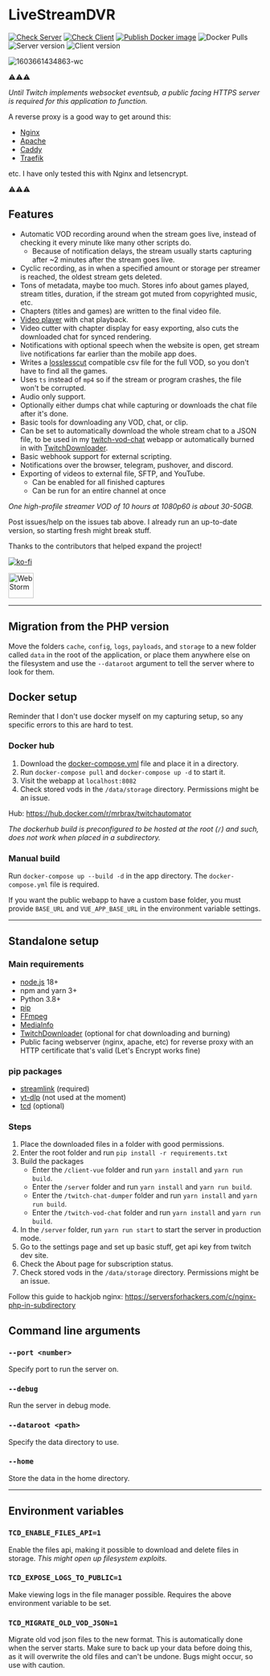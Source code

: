 # LiveStreamDVR

[![Check Server](https://github.com/MrBrax/LiveStreamDVR/actions/workflows/check-server.yml/badge.svg)](https://github.com/MrBrax/LiveStreamDVR/actions/workflows/check-server.yml) [![Check Client](https://github.com/MrBrax/LiveStreamDVR/actions/workflows/check-client.yml/badge.svg)](https://github.com/MrBrax/LiveStreamDVR/actions/workflows/check-client.yml) [![Publish Docker image](https://github.com/MrBrax/LiveStreamDVR/actions/workflows/docker-publish.yml/badge.svg)](https://github.com/MrBrax/LiveStreamDVR/actions/workflows/docker-publish.yml)
![Docker Pulls](https://img.shields.io/docker/pulls/mrbrax/twitchautomator) ![Server version](https://img.shields.io/badge/dynamic/json?color=darkgreen&url=https://raw.githubusercontent.com/MrBrax/LiveStreamDVR/master/server/package.json&query=$.version&label=Server) ![Client version](https://img.shields.io/badge/dynamic/json?color=darkgreen&url=https://raw.githubusercontent.com/MrBrax/LiveStreamDVR/master/client-vue/package.json&query=$.version&label=Client)

![1603661434863-wc](https://user-images.githubusercontent.com/1517911/97119662-fe1b0a80-1711-11eb-8f40-20c1690a01c9.png)


⚠️⚠️⚠️

*Until Twitch implements websocket eventsub, a public facing HTTPS server is required for this application to function.*

A reverse proxy is a good way to get around this:
- [Nginx](https://www.nginx.com/)
- [Apache](https://httpd.apache.org/)
- [Caddy](https://caddyserver.com/)
- [Traefik](https://traefik.io/)

etc. I have only tested this with Nginx and letsencrypt.

⚠️⚠️⚠️



## Features
- Automatic VOD recording around when the stream goes live, instead of checking it every minute like many other scripts do.
    - Because of notification delays, the stream usually starts capturing after ~2 minutes after the stream goes live.
- Cyclic recording, as in when a specified amount or storage per streamer is reached, the oldest stream gets deleted.
- Tons of metadata, maybe too much. Stores info about games played, stream titles, duration, if the stream got muted from copyrighted music, etc.
- Chapters (titles and games) are written to the final video file.
- [Video player](https://github.com/MrBrax/twitch-vod-chat) with chat playback.
- Video cutter with chapter display for easy exporting, also cuts the downloaded chat for synced rendering.
- Notifications with optional speech when the website is open, get stream live notifications far earlier than the mobile app does.
- Writes a [losslesscut](https://github.com/mifi/lossless-cut/) compatible csv file for the full VOD, so you don't have to find all the games.
- Uses `ts` instead of `mp4` so if the stream or program crashes, the file won't be corrupted.
- Audio only support.
- Optionally either dumps chat while capturing or downloads the chat file after it's done.
- Basic tools for downloading any VOD, chat, or clip.
- Can be set to automatically download the whole stream chat to a JSON file, to be used in my [twitch-vod-chat](https://github.com/MrBrax/twitch-vod-chat) webapp or automatically burned in with [TwitchDownloader](https://github.com/lay295/TwitchDownloader).
- Basic webhook support for external scripting.
- Notifications over the browser, telegram, pushover, and discord.
- Exporting of videos to external file, SFTP, and YouTube.
    - Can be enabled for all finished captures
    - Can be run for an entire channel at once

*One high-profile streamer VOD of 10 hours at 1080p60 is about 30-50GB.*

Post issues/help on the issues tab above. I already run an up-to-date version, so starting fresh might break stuff.

Thanks to the contributors that helped expand the project!

[![ko-fi](https://ko-fi.com/img/githubbutton_sm.svg)](https://ko-fi.com/Y8Y4ES6VE)

<a href="https://jb.gg/OpenSourceSupport">
    <img src="https://resources.jetbrains.com/storage/products/company/brand/logos/WebStorm.png" alt="WebStorm" height="50">
</a>

---

## Migration from the PHP version
Move the folders `cache`,  `config`, `logs`, `payloads`, and `storage` to a new folder called `data` in the root of the application, or place them anywhere else on the filesystem and use the `--dataroot` argument to tell the server where to look for them.

## Docker setup

Reminder that I don't use docker myself on my capturing setup, so any specific errors to this are hard to test.


### Docker hub

1. Download the [docker-compose.yml](https://raw.githubusercontent.com/MrBrax/LiveStreamDVR/master/docker-compose.yml) file and place it in a directory.
2. Run `docker-compose pull` and `docker-compose up -d` to start it.
3. Visit the webapp at `localhost:8082`
4. Check stored vods in the `/data/storage` directory. Permissions might be an issue.

Hub: https://hub.docker.com/r/mrbrax/twitchautomator

*The dockerhub build is preconfigured to be hosted at the root (`/`) and such, does not work when placed in a subdirectory.*

### Manual build
Run `docker-compose up --build -d` in the app directory. The `docker-compose.yml` file is required.

If you want the public webapp to have a custom base folder, you must provide `BASE_URL` and `VUE_APP_BASE_URL` in the environment variable settings.

---

## Standalone setup

### Main requirements
- [node.js](https://nodejs.org/) 18+
- npm and yarn 3+
- Python 3.8+
- [pip](https://pypi.org/project/pip/)
- [FFmpeg](https://ffmpeg.org/download.html)
- [MediaInfo](https://mediaarea.net/en/MediaInfo)
- [TwitchDownloader](https://github.com/lay295/TwitchDownloader) (optional for chat downloading and burning)
- Public facing webserver (nginx, apache, etc) for reverse proxy with an HTTP certificate that's valid (Let's Encrypt works fine)


### pip packages
- [streamlink](https://github.com/streamlink/streamlink) (required)
- [yt-dlp](https://github.com/yt-dlp/yt-dlp) (not used at the moment)
- [tcd](https://github.com/PetterKraabol/Twitch-Chat-Downloader) (optional)

### Steps

1. Place the downloaded files in a folder with good permissions.
2. Enter the root folder and run `pip install -r requirements.txt`
3. Build the packages
    - Enter the `/client-vue` folder and run `yarn install` and `yarn run build`.
    - Enter the `/server` folder and run `yarn install` and `yarn run build`.
    - Enter the `/twitch-chat-dumper` folder and run `yarn install` and `yarn run build`.
    - Enter the `/twitch-vod-chat` folder and run `yarn install` and `yarn run build`.
4. In the `/server` folder, run `yarn run start` to start the server in production mode.
5. Go to the settings page and set up basic stuff, get api key from twitch dev site.
6. Check the About page for subscription status.
7. Check stored vods in the `/data/storage` directory. Permissions might be an issue.

Follow this guide to hackjob nginx: https://serversforhackers.com/c/nginx-php-in-subdirectory

## Command line arguments
### `--port <number>`
Specify port to run the server on.

### `--debug`
Run the server in debug mode.

### `--dataroot <path>`
Specify the data directory to use.

### `--home`
Store the data in the home directory.

---

## Environment variables
### `TCD_ENABLE_FILES_API=1`

Enable the files api, making it possible to download and delete files in storage.
*This might open up filesystem exploits.*

### `TCD_EXPOSE_LOGS_TO_PUBLIC=1`

Make viewing logs in the file manager possible. Requires the above environment variable to be set.

### `TCD_MIGRATE_OLD_VOD_JSON=1`

Migrate old vod json files to the new format. This is automatically done when the server starts.
Make sure to back up your data before doing this, as it will overwrite the old files and can't be undone. Bugs might occur, so use with caution.